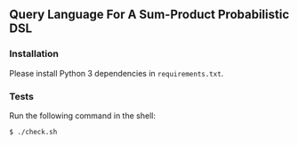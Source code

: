 ## Query Language For A Sum-Product Probabilistic DSL

### Installation

Please install Python 3 dependencies in `requirements.txt`.

### Tests

Run the following command in the shell:

    $ ./check.sh
